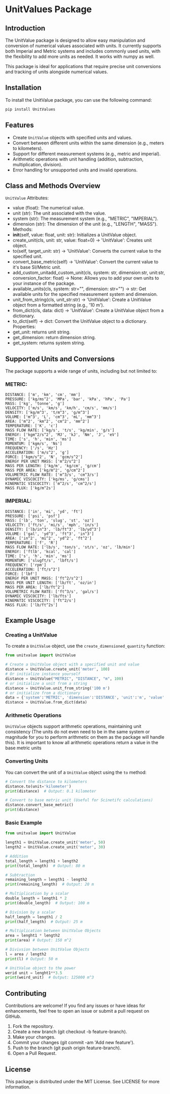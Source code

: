 # UnitValues Package
## Introduction
The UnitValue package is designed to allow easy manipulation and conversion of numerical values associated with units. It currently supports both Imperial and Metric systems and includes commonly used units, with the flexibility to add more units as needed. It works with numpy as well.

This package is ideal for applications that require precise unit conversions and tracking of units alongside numerical values.

## Installation
To install the UnitValue package, you can use the following command:

```bash
pip install UnitValues
```
## Features

- Create `UnitValue` objects with specified units and values.
- Convert between different units within the same dimension (e.g., meters to kilometers).
- Support for different measurement systems (e.g., metric and imperial).
- Arithmetic operations with unit handling (addition, subtraction, multiplication, division).
- Error handling for unsupported units and invalid operations.

## Class and Methods Overview

`UnitValue`
Attributes:
- value (float): The numerical value.
- unit (str): The unit associated with the value.
- system (str): The measurement system (e.g., "METRIC", "IMPERIAL").
- dimension (str): The dimension of the unit (e.g., "LENGTH", "MASS").
Methods:
- __init__(self, value: float, unit: str): Initializes a UnitValue object.
- create_unit(cls, unit: str, value: float=0) -> 'UnitValue': Creates unit object.
- to(self, target_unit: str) -> 'UnitValue': Converts the current value to the specified unit.
- convert_base_metric(self) -> 'UnitValue': Convert the current value to it's base SI/Metric unit.
- add_custom_unitadd_custom_unit(cls, system: str, dimension:str, unit:str, conversion_factor: float) -> None: Allows you to add your own units to your instance of the package.
- available_units(cls, system: str="", dimension: str="") -> str: Get available units for the specified measurement system and dimension.
- unit_from_string(cls, unit_str:str) -> 'UnitValue': Create a UnitValue object from a formatted string (e.g., '10 m').
- from_dict(cls, data: dict) -> 'UnitValue': Create a UnitValue object from a dictionary.
- to_dict(self) -> dict: Convert the UnitValue object to a dictionary.
Properties:
 - get_unit: returns unit string.
 - get_dimension: return dimension string.
 - get_system: returns system string. 

## Supported Units and Conversions

The package supports a wide range of units, including but not limited to:

### METRIC:
    DISTANCE: ['m', 'km', 'cm', 'mm']
    PRESSURE: ['kg/ms^2', 'MPa', 'bar', 'kPa', 'hPa', 'Pa']
    MASS: ['kg', 'tonne', 'g']
    VELOCITY: ['m/s', 'km/s', 'km/h', 'cm/s', 'mm/s']
    DENSITY: ['kg/m^3', 't/m^3', 'g/m^3']
    VOLUME: ['m^3', 'L', 'cm^3', 'mL', 'mm^3']
    AREA: ['m^2', 'km^2', 'cm^2', 'mm^2']
    TEMPERATURE: ['K', 'c']
    MASS FLOW RATE: ['kg/s', 't/s', 'kg/min', 'g/s']
    ENERGY: ['kgm^2/s^2', 'MJ', 'kJ', 'Nm', 'J', 'eV']
    TIME: ['s', 'h', 'min', 'ms']
    MOMENTUM: ['kgm/s', 'Ns']
    FREQUENCY: ['/s', 'Hz']
    ACCELERATION: ['m/s^2', 'g']
    FORCE: ['kgm/s^2', 'N', 'gcm/s^2']
    ENERGY PER UNIT MASS: ['m^2/s^2']
    MASS PER LENGTH: ['kg/m', 'kg/cm', 'g/cm']
    MASS PER AREA: ['kg/m^2', 'g/cm^2']
    VOLUMETRIC FLOW RATE: ['m^3/s', 'cm^3/s']
    DYNAMIC VISCOCITY: ['kg/ms', 'g/cms']
    KINEMATIC VISCOCITY: ['m^2/s', 'cm^2/s']
    MASS FLUX: ['kg/m^2s']

### IMPERIAL:
    DISTANCE: ['in', 'mi', 'yd', 'ft']
    PRESSURE: ['psi', 'psf']
    MASS: ['lb', 'ton', 'slug', 'st', 'oz']
    VELOCITY: ['ft/s', 'mi/s', 'mph', 'in/s']
    DENSITY: ['lb/in^3', 'lb/ft^3', 'lb/yd^3']
    VOLUME: ['gal', 'yd^3', 'ft^3', 'in^3']
    AREA: ['in^2', 'mi^2', 'yd^2', 'ft^2']
    TEMPERATURE: ['f', 'R']
    MASS FLOW RATE: ['lb/s', 'ton/s', 'st/s', 'oz', 'lb/min']
    ENERGY: ['ftlb', 'kcal', 'cal']
    TIME: ['s', 'h', 'min', 'ms']
    MOMENTUM: ['slugft/s', 'lbft/s']
    FREQUENCY: ['rpm']
    ACCELERATION: ['ft/s^2']
    FORCE: ['lbf']
    ENERGY PER UNIT MASS: ['ft^2/s^2']
    MASS PER UNIT LENGTH: ['lb/ft', 'oz/in']
    MASS PER AREA: ['lb/ft^2']
    VOLUMETRIC FLOW RATE: ['ft^3/s', 'gal/s']
    DYNAMIC VISCOCITY: ['lb/fts']
    KINEMATIC VISCOCITY: ['ft^2/s']
    MASS FLUX: ['lb/ft^2s']


## Example Usage

### Creating a UnitValue

To create a `UnitValue` object, use the `create_dimensioned_quantity` function:

```python
from unitvalue import UnitValue

# Create a UnitValue object with a specified unit and value
distance = UnitValue.create_unit('meter', 100)
# Or initialize instance yourself
distance = UnitValue("METRIC", "DISTANCE", "m", 100)
# or initialize a unit from a string
distance = UnitValue.unit_from_string('100 m')
# or initialize from a dictionary
data = {'system':'METRIC', 'dimension':'DISTANCE', 'unit':'m', 'value':100}
distance = UnitValue.from_dict(data)
```

### Arithmetic Operations

`UnitValue` objects support arithmetic operations, maintaining unit consistency (The units do not even need to be in the same system or magnitude for you to perform arithmetic on them as the package will handle this). It is important to know all arithmetic operations return a value in the base metric units

### Converting Units

You can convert the unit of a `UnitValue` object using the `to` method:

```python
# Convert the distance to kilometers
distance.to(unit='kilometer')
print(distance)  # Output: 0.1 kilometer

# Convert to base metric unit (Useful for Scinetifc calculations)
distance.convert_base_metric()
print(distance)
```

### Basic Example
```python
from unitvalue import UnitValue

length1 = UnitValue.create_unit('meter', 50)
length2 = UnitValue.create_unit('meter', 30)

# Addition
total_length = length1 + length2
print(total_length)  # Output: 80 m

# Subtraction
remaining_length = length1 - length2
print(remaining_length)  # Output: 20 m

# Multiplication by a scalar
double_length = length1 * 2
print(double_length)  # Output: 100 m

# Division by a scalar
half_length = length1 / 2
print(half_length)  # Output: 25 m

# Multiplication between UnitValue Objects
area = lenght1 * length2
print(area) # Output: 150 m^2

# Divivsion between UnitValue Objects
l = area / length2
print(l) # Output: 50 m

# UnitValue object to the power
werid unit = lenght1**3.5
print(weird_unit)  # Output: 125000 m^3
```

## Contributing
Contributions are welcome! If you find any issues or have ideas for enhancements, feel free to open an issue or submit a pull request on GitHub.
1. Fork the repository.
2. Create a new branch (git checkout -b feature-branch).
3. Make your changes.
4. Commit your changes (git commit -am 'Add new feature').
5. Push to the branch (git push origin feature-branch).
6. Open a Pull Request.

## License
This package is distributed under the MIT License. See LICENSE for more information.
